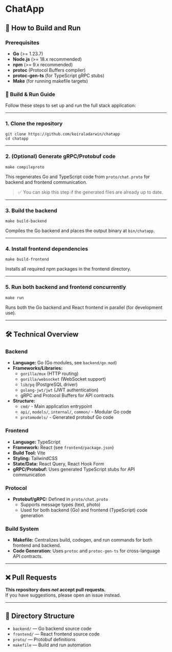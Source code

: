 # ChatApp

## 🚀 How to Build and Run

### Prerequisites

- **Go** (>= 1.23.7)
- **Node.js** (>= 18.x recommended)
- **npm** (>= 9.x recommended)
- **protoc** (Protocol Buffers compiler)
- **protoc-gen-ts** (for TypeScript gRPC stubs)
- **Make** (for running makefile targets)

### 🚀 Build & Run Guide

Follow these steps to set up and run the full stack application:

---

### 1. **Clone the repository**
```
git clone https://github.com/koiraladarwin/chatapp
cd chatapp
```
---

### 2. **(Optional) Generate gRPC/Protobuf code**
```
make compileproto
```
This regenerates Go and TypeScript code from `proto/chat.proto` for backend and frontend communication.

> ✅ You can skip this step if the generated files are already up to date.

---

### 3. **Build the backend**
```
make build-backend
```
Compiles the Go backend and places the output binary at `bin/chatapp`.

---

### 4. **Install frontend dependencies**
```
make build-frontend
```
Installs all required npm packages in the frontend directory.

---

### 5. **Run both backend and frontend concurrently**
```
make run
```
Runs both the Go backend and React frontend in parallel (for development use).

---

## 🛠️ Technical Overview

### Backend

- **Language:** Go (Go modules, see `backend/go.mod`)
- **Frameworks/Libraries:** 
  - `gorilla/mux` (HTTP routing)
  - `gorilla/websocket` (WebSocket support)
  - `lib/pq` (PostgreSQL driver)
  - `golang-jwt/jwt` (JWT authentication)
  - gRPC and Protocol Buffers for API contracts
- **Structure:** 
  - `cmd/` - Main application entrypoint
  - `api/`, `models/`, `internal/`, `common/` - Modular Go code
  - `protomodels/` - Generated protobuf Go code

### Frontend

- **Language:** TypeScript
- **Framework:** React (see `frontend/package.json`)
- **Build Tool:** Vite
- **Styling:** TailwindCSS
- **State/Data:** React Query, React Hook Form
- **gRPC/Protobuf:** Uses generated TypeScript stubs for API communication

### Protocol

- **Protobuf/gRPC:** Defined in `proto/chat.proto`
  - Supports message types (text, photo)
  - Used for both backend (Go) and frontend (TypeScript) code generation

### Build System

- **Makefile:** Centralizes build, codegen, and run commands for both frontend and backend.
- **Code Generation:** Uses `protoc` and `protoc-gen-ts` for cross-language API contracts.

---

## ❌ Pull Requests

**This repository does _not_ accept pull requests.**  
If you have suggestions, please open an issue instead.

---

## 📁 Directory Structure

- `backend/` — Go backend source code
- `frontend/` — React frontend source code
- `proto/` — Protobuf definitions
- `makefile` — Build and run automation



